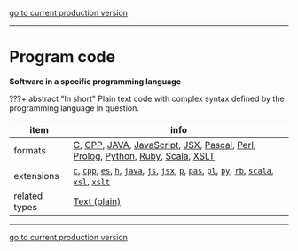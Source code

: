 [go to current production version]({{preferredFormats}})

---



# Program code

**Software in a specific programming language**

???+ abstract "In short"
    Plain text code with complex syntax defined by the programming language in question.

item | info
--- | ---
formats | [C](../fileFormats/c.md), [CPP](../fileFormats/cpp.md), [JAVA](../fileFormats/java.md), [JavaScript](../fileFormats/javascript.md), [JSX](../fileFormats/jsx.md), [Pascal](../fileFormats/pascal.md), [Perl](../fileFormats/perl.md), [Prolog](../fileFormats/prolog.md), [Python](../fileFormats/python.md), [Ruby](../fileFormats/ruby.md), [Scala](../fileFormats/scala.md), [XSLT](../fileFormats/xslt.md)
extensions | [`c`](../extensions/c.md), [`cpp`](../extensions/cpp.md), [`es`](../extensions/es.md), [`h`](../extensions/h.md), [`java`](../extensions/java.md), [`js`](../extensions/js.md), [`jsx`](../extensions/jsx.md), [`p`](../extensions/p.md), [`pas`](../extensions/pas.md), [`pl`](../extensions/pl.md), [`py`](../extensions/py.md), [`rb`](../extensions/rb.md), [`scala`](../extensions/scala.md), [`xsl`](../extensions/xsl.md), [`xslt`](../extensions/xslt.md)
related types | [Text (plain)](../dataTypes/textPlain.md)




---

[go to current production version]({{preferredFormats}})
